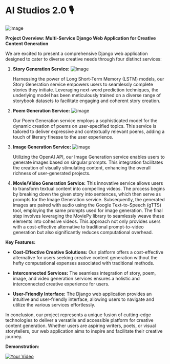 # AI Studios 2.0 🎙️

![image](https://github.com/Manya009/AI_Studios/assets/94184147/5665167f-f5cb-4034-bca1-128349ec6381)


**Project Overview: Multi-Service Django Web Application for Creative Content Generation**

We are excited to present a comprehensive Django web application designed to cater to diverse creative needs through four distinct services:

1. **Story Generation Service:**
   ![image](https://github.com/Manya009/AI_Studios/assets/94184147/2d1fdc20-f0fc-4e95-961e-a0ceabbbfbd4)

   Harnessing the power of Long Short-Term Memory (LSTM) models, our Story Generation service empowers users to seamlessly complete stories they initiate. Leveraging next-word prediction techniques, the underlying model has been meticulously trained on a diverse range of storybook datasets to facilitate engaging and coherent story creation.

3. **Poem Generation Service:**
   ![image](https://github.com/Manya009/AI_Studios/assets/94184147/1e99d012-3ddf-4b75-9843-8bd55267cf00)

   Our Poem Generation service employs a sophisticated model for the dynamic creation of poems on user-specified topics. This service is tailored to deliver expressive and contextually relevant poems, adding a touch of literary finesse to the user experience.

5. **Image Generation Service:**
   ![image](https://github.com/Manya009/AI_Studios/assets/94184147/864be56a-0008-446b-9607-2aac9ce86cf3)

   Utilizing the OpenAI API, our Image Generation service enables users to generate images based on singular prompts. This integration facilitates the creation of visually stimulating content, enhancing the overall richness of user-generated projects.

7. **Movie/Video Generation Service:**
   This innovative service allows users to transform textual content into compelling videos. The process begins by breaking down the given story into sentences, which then serve as prompts for the Image Generation service. Subsequently, the generated images are paired with audio using the Google Text-to-Speech (gTTS) tool, employing the same prompts used for image generation. The final step involves leveraging the MoviePy library to seamlessly weave these elements into cohesive videos. This approach not only provides users with a cost-effective alternative to traditional prompt-to-video generation but also significantly reduces computational overhead.

**Key Features:**
- **Cost-Effective Creative Solutions:** Our platform offers a cost-effective alternative for users seeking creative content generation without the hefty computational expenses associated with traditional methods.

- **Interconnected Services:** The seamless integration of story, poem, image, and video generation services ensures a holistic and interconnected creative experience for users.

- **User-Friendly Interface:** The Django web application provides an intuitive and user-friendly interface, allowing users to navigate and utilize the various services effortlessly.

In conclusion, our project represents a unique fusion of cutting-edge technologies to deliver a versatile and accessible platform for creative content generation. Whether users are aspiring writers, poets, or visual storytellers, our web application aims to inspire and facilitate their creative journey.

**Demonstration:**

[![Your Video](https://img.youtube.com/vi/wFT0a0qqnBM/0.jpg)](https://youtu.be/wFT0a0qqnBM?si=I0nHeZRHdxHSN-k2)

